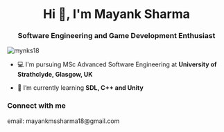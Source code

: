 <h1 align="center">Hi 👋, I'm Mayank Sharma</h1>
<h3 align="center">Software Engineering and Game Development Enthusiast</h3>

<p align="left"> <img src="https://komarev.com/ghpvc/?username=mynks18&label=Profile%20views&color=0e75b6&style=flat" alt="mynks18" /> </p>

- 💻 I'm pursuing MSc Advanced Software Engineering at **University of Strathclyde, Glasgow, UK**

- 🌱 I’m currently learning **SDL, C++ and Unity**

<h3 align="left">Connect with me</h3>
<p align="left">
  email: mayankmssharma18@gmail.com
</p>
